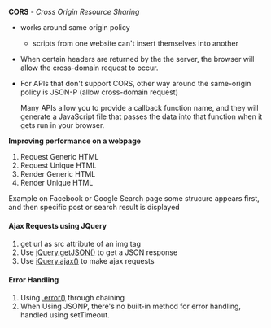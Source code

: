 **CORS** - _Cross Origin Resource Sharing_

- works around same origin policy 
    - scripts from one website can't insert themselves into another
- When certain headers are returned by the the server, the browser will allow the cross-domain request to occur.
- For APIs that don't support CORS, other way around the same-origin policy is JSON-P (allow cross-domain request)

    Many APIs allow you to provide a callback function name,
    and they will generate a JavaScript file that passes the data into that function when it gets run in your browser.


**Improving performance on a webpage**

1. Request Generic HTML
2. Request Unique HTML
3. Render Generic HTML
4. Render Unique HTML

Example on Facebook or Google Search page  some strucure appears first, 
and then specific post or search result is displayed

#### Ajax Requests using JQuery
1. get url as src attribute of an img tag
2. Use [jQuery.getJSON()](https://api.jquery.com/jquery.getjson/) to get a JSON response
3. Use [jQuery.ajax()](https://api.jquery.com/jquery.ajax/) to make ajax requests 

#### Error Handling
1. Using [.error()](https://api.jquery.com/error/) through chaining
2. When Using JSONP, there's no built-in method for error handling,
handled using setTimeout.
